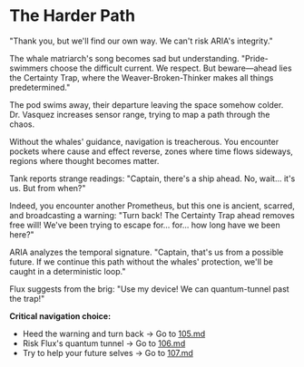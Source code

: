 # The Harder Path

"Thank you, but we'll find our own way. We can't risk ARIA's integrity."

The whale matriarch's song becomes sad but understanding. "Pride-swimmers choose the difficult current. We respect. But beware—ahead lies the Certainty Trap, where the Weaver-Broken-Thinker makes all things predetermined."

The pod swims away, their departure leaving the space somehow colder. Dr. Vasquez increases sensor range, trying to map a path through the chaos.

Without the whales' guidance, navigation is treacherous. You encounter pockets where cause and effect reverse, zones where time flows sideways, regions where thought becomes matter.

Tank reports strange readings: "Captain, there's a ship ahead. No, wait... it's us. But from when?"

Indeed, you encounter another Prometheus, but this one is ancient, scarred, and broadcasting a warning: "Turn back! The Certainty Trap ahead removes free will! We've been trying to escape for... for... how long have we been here?"

ARIA analyzes the temporal signature. "Captain, that's us from a possible future. If we continue this path without the whales' protection, we'll be caught in a deterministic loop."

Flux suggests from the brig: "Use my device! We can quantum-tunnel past the trap!"

**Critical navigation choice:**

- Heed the warning and turn back → Go to [105.md](105.md)
- Risk Flux's quantum tunnel → Go to [106.md](106.md)
- Try to help your future selves → Go to [107.md](107.md)